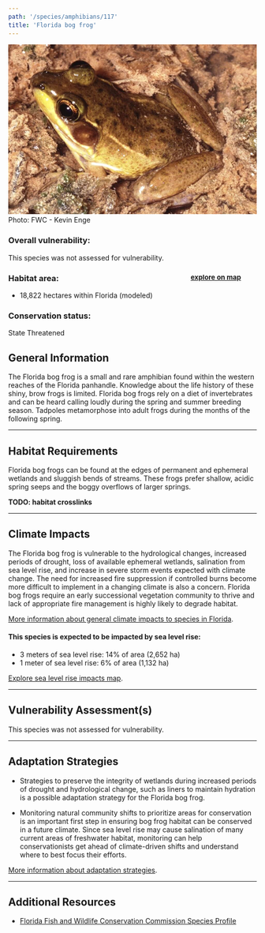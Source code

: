 ```yaml
---
path: '/species/amphibians/117'
title: 'Florida bog frog'
---
```


<content-header icon="frogs" title="Florida bog frog" subtitle="Lithobates okaloosae"></content-header>

<div id="TopSection">

<div class="header-photo"><img src="117.jpg" alt="Photo for 117"/>
<figcaption>Photo: FWC - Kevin Enge</figcaption></div>

<div>

### Overall vulnerability:

This species was not assessed for vulnerability.

<h3>Habitat area: 
<a href="/species/amphibians/117/map" style="float:right;font-size:smaller;margin-right: 2rem;">
<fa-icon name="map"></fa-icon>
explore on map
</a>
</h3>

-   18,822 hectares within Florida (modeled)


### Conservation status:

State Threatened

</div>
</div>

## General Information

The Florida bog frog is a small and rare amphibian found within the western reaches of the Florida panhandle.  Knowledge about the life history of these shiny, brow frogs is limited.  Florida bog frogs rely on a diet of invertebrates and can be heard calling loudly during the spring and summer breeding season.  Tadpoles metamorphose into adult frogs during the months of the following spring.

<hr />

## Habitat Requirements

Florida bog frogs can be found at the edges of permanent and ephemeral wetlands and sluggish bends of streams.  These frogs prefer shallow, acidic spring seeps and the boggy overflows of larger springs.

**TODO: habitat crosslinks**

<hr />

## Climate Impacts

The Florida bog frog is vulnerable to the hydrological changes, increased periods of drought, loss of available ephemeral wetlands, salination from sea level rise, and increase in severe storm events expected with climate change.  The need for increased fire suppression if controlled burns become more difficult to implement in a changing climate is also a concern.  Florida bog frogs require an early successional vegetation community to thrive and lack of appropriate fire management is highly likely to degrade habitat.

[More information about general climate impacts to species in Florida](/impacts/species).


#### This species is expected to be impacted by sea level rise:

- 3 meters of sea level rise: 14% of area (2,652 ha)
- 1 meter of sea level rise: 6% of area (1,132 ha)

[Explore sea level rise impacts map](/species/amphibians/117/map).


<hr />

## Vulnerability Assessment(s)

This species was not assessed for vulnerability.

<hr />

## Adaptation Strategies

- Strategies to preserve the integrity of wetlands during increased periods of drought and hydrological change, such as liners to maintain hydration is a possible adaptation strategy for the Florida bog frog.

- Monitoring natural community shifts to prioritize areas for conservation is an important first step in ensuring bog frog habitat can be conserved in a future climate.  Since sea level rise may cause salination of many current areas of freshwater habitat, monitoring can help conservationists get ahead of climate-driven shifts and understand where to best focus their efforts.

[More information about adaptation strategies](/strategies).

<hr />


## Additional Resources

- [Florida Fish and Wildlife Conservation Commission Species Profile](https://myfwc.com/wildlifehabitats/profiles/amphibians/florida-bog-frog/)
